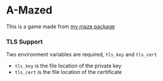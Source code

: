 # A-Mazed
This is a game made from [my maze package](https://github.com/Y0ursTruly/maze)

### TLS Support
Two environment variables are required, `tls_key` and `tls_cert`
- `tls_key` is the file location of the private key
- `tls_cert` is the file location of the certificate
